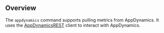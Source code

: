 ## Overview
The `appdynamics` command supports pulling metrics from AppDynamics.  It uses the [AppDynamicsREST](https://github.com/tradel/AppDynamicsREST/) client to interact with AppDynamics.

